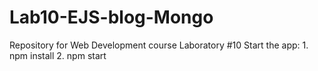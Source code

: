 # Lab10-EJS-blog-Mongo
Repository for Web Development course Laboratory #10
Start the app: 1. npm install   2. npm start
